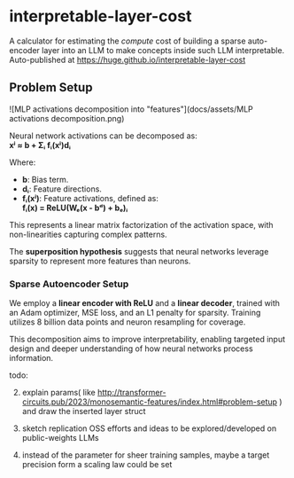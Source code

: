 # interpretable-layer-cost
A calculator for estimating the _compute_ cost of building a sparse auto-encoder layer into an LLM to make concepts inside such LLM interpretable. Auto-published at https://huge.github.io/interpretable-layer-cost


## Problem Setup

![MLP activations decomposition into "features"](docs/assets/MLP activations decomposition.png)

Neural network activations can be decomposed as:  
**xʲ ≈ b + Σᵢ fᵢ(xʲ)dᵢ**  

Where:  
- **b**: Bias term.  
- **dᵢ**: Feature directions.  
- **fᵢ(xʲ)**: Feature activations, defined as:  
  **fᵢ(x) = ReLU(Wₑ(x - bᵈ) + bₑ)ᵢ**  

This represents a linear matrix factorization of the activation space, with non-linearities capturing complex patterns.  

The **superposition hypothesis** suggests that neural networks leverage sparsity to represent more features than neurons.  

### Sparse Autoencoder Setup  

We employ a **linear encoder with ReLU** and a **linear decoder**, trained with an Adam optimizer, MSE loss, and an L1 penalty for sparsity. Training utilizes 8 billion data points and neuron resampling for coverage.  

This decomposition aims to improve interpretability, enabling targeted input design and deeper understanding of how neural networks process information.



todo: 

2. explain params( like http://transformer-circuits.pub/2023/monosemantic-features/index.html#problem-setup ) and draw the inserted layer struct

3. sketch replication OSS efforts and ideas to be explored/developed on public-weights LLMs

4. instead of the parameter for sheer training samples, maybe a target precision form a scaling law could be set
